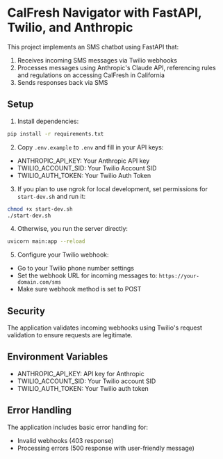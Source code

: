 # CalFresh Navigator with FastAPI, Twilio, and Anthropic

This project implements an SMS chatbot using FastAPI that:
1. Receives incoming SMS messages via Twilio webhooks
2. Processes messages using Anthropic's Claude API, referencing rules and regulations on accessing CalFresh in California
3. Sends responses back via SMS

## Setup

1. Install dependencies:
```bash
pip install -r requirements.txt
```

2. Copy `.env.example` to `.env` and fill in your API keys:
- ANTHROPIC_API_KEY: Your Anthropic API key
- TWILIO_ACCOUNT_SID: Your Twilio Account SID
- TWILIO_AUTH_TOKEN: Your Twilio Auth Token

3. If you plan to use ngrok for local development, set permissions for `start-dev.sh` and run it:
```bash
chmod +x start-dev.sh
./start-dev.sh
```

4. Otherwise, you run the server directly:
```bash
uvicorn main:app --reload
```

5. Configure your Twilio webhook:
- Go to your Twilio phone number settings
- Set the webhook URL for incoming messages to: `https://your-domain.com/sms`
- Make sure webhook method is set to POST

## Security
The application validates incoming webhooks using Twilio's request validation to ensure requests are legitimate.

## Environment Variables
- ANTHROPIC_API_KEY: API key for Anthropic
- TWILIO_ACCOUNT_SID: Your Twilio account SID
- TWILIO_AUTH_TOKEN: Your Twilio auth token

## Error Handling
The application includes basic error handling for:
- Invalid webhooks (403 response)
- Processing errors (500 response with user-friendly message)